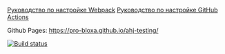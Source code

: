 [Руководство по настройке Webpack](https://webpack.js.org/guides/)
[Руководство по настройке GitHub Actions](https://docs.github.com/en/actions/quickstart)

Github Pages: https://pro-bloxa.github.io/ahj-testing/

[![Build status](https://ci.appveyor.com/api/projects/status/7o04p8ufu66rpx26?svg=true)](https://ci.appveyor.com/project/Pro-Bloxa/ahj-testing)
